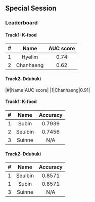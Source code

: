 ## Special Session
### Leaderboard

#### Track1: K-food
|#|Name|AUC score|
|:---:|:---:|:---:|
|1|Hyelim|0.74|
|2|Chanhaeng|0.62|

#### Track2: Ddubuki
|#|Name|AUC score|
|1|Chanhaeng|0.91|



#### Track1: K-food
|#|Name|Accuracy|
|:---:|:---:|:---:|
|1|Subin|0.7939|
|2|Seulbin|0.7456|
|3|Suinne|N/A|

#### Track2: Ddubuki
|#|Name|Accuracy|
|:---:|:---:|:---:|
|1|Seulbin|0.8571|
|1|Subin|0.8571|
|3|Suinne|N/A|
